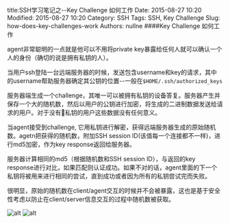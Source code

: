 title:SSH学习笔记之--Key Challenge 如何工作 
Date: 2015-08-27 10:20
Modified: 2015-08-27 10:20
Category: SSH 
Tags: SSH, Key Challenge 
Slug: how-does-key-challenges-work
Authors: nullne 
####Key Challenge 如何工作
	
agent非常聪明的一点就是他可以不用将private key暴露给任何人就可以确认一个人的身份（确切的说是拥有私钥的人）。  
	
当用户ssh登陆一台远端服务器的时候，发送包含username和key的请求，其中的username帮助服务器确定其公钥的位置--一般在`$HOME/.ssh/authorized_keys`  
	
服务器端生成一个challenge，其唯一可以被拥有私钥的设备答复。服务器产生并保存一个大的随机数，然后以用户的公钥进行加密，将生成的二进制数据发送给请求的用户。对于没有私钥的用户这些数据没有任何意义。  
	
当agent接受到challenge, 它用私钥进行解密，获得远端服务器生成的原始随机数。agetn把获得的随机数，附加SSH session ID(该值每一个连接都不一样)，进行md5加密，作为key response返回给服务器。  
	
服务器计算相同的md5（根据随机数和SSH session ID），与返回的key response进行对比，如果匹配则认证成功。如果不对的话，agent里面的下一个私钥将被用来进行相同的尝试，直到成功或者因为所有的私钥尝试完而失败。  
	
很明显，原始的随机数在client/agent交互的时候并不会被暴露，这也是基于安全性考虑以防止在client/server信息交互的过程中随机数被获取。

![alt](http://www.unixwiz.net/images/ssh-key-challenge.gif "Title")
![alt](http://www.unixwiz.net/images/ssh-key-response.gif)
